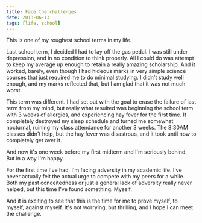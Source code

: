 ```yaml
---
title: Face the challenges
date: 2013-06-13
tags: [life, school]
---
```


This is one of my roughest school terms in my life.

Last school term, I decided I had to lay off the gas pedal. I was still under depression, and in no condition to think properly. All I could do was attempt to keep my average up enough to retain a really amazing scholarship. And it worked, barely, even though I had hideous marks in very simple science courses that just required me to do minimal studying. I didn't study well enough, and my marks reflected that, but I am glad that it was not much worst.

This term was different. I had set out with the goal to erase the failure of last term from my mind, but really what resulted was beginning the school term with 3 weeks of allergies, and experiencing hay fever for the first time. It completely destroyed my sleep schedule and turned me somewhat nocturnal, ruining my class attendance for another 3 weeks. The 8:30AM classes didn't help, but the hay fever was disastrous, and it took until now to completely get over it.

And now it's one week before my first midterm and I'm seriously behind. But in a way I'm happy.

For the first time I've had, I'm facing adversity in my academic life. I've never actually felt the actual urge to compete with my peers for a while. Both my past conceitedness or just a general lack of adversity really never helped, but this time I've found something. Myself.

And it is exciting to see that this is the time for me to prove myself, to myself, against myself. It's not worrying, but thrilling, and I hope I can meet the challenge.
